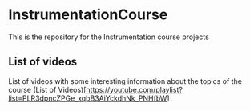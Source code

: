 # InstrumentationCourse

This is the repository for the Instrumentation course projects

## List of videos 

List of videos with some interesting information about the topics of the course (List of Videos)[https://youtube.com/playlist?list=PLR3dpncZPGe_xqbB3AiYckdhNk_PNHfbW]
